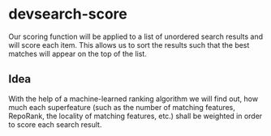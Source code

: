 # devsearch-score

Our scoring function will be applied to a list of unordered search results and will score each item. This allows us to sort the results such that the best matches will appear on the top of the list.


## Idea
With the help of a machine-learned ranking algorithm we will find out, how much each superfeature (such as the number of matching features, RepoRank, the locality of matching features, etc.) shall be weighted in order to score each search result. 
